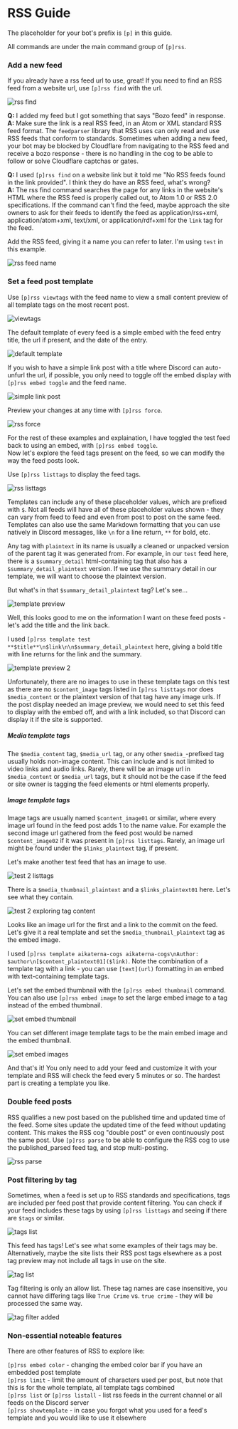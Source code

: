 # RSS Guide

The placeholder for your bot's prefix is `[p]` in this guide.

All commands are under the main command group of `[p]rss`.

### Add a new feed

If you already have a rss feed url to use, great! If you need to find an RSS feed from a website url, use `[p]rss find` with the url.

![rss find](https://github.com/aikaterna/aikaterna-cogs/assets/20862007/9f035b36-72fc-4dc2-a191-02be57b61690)

**Q:** I added my feed but I got something that says "Bozo feed" in response.  
**A:** Make sure the link is a real RSS feed, in an Atom or XML standard RSS feed format. The `feedparser` library that RSS uses can only read and use RSS feeds that conform to standards. Sometimes when adding a new feed, your bot may be blocked by Cloudflare from navigating to the RSS feed and receive a bozo response - there is no handling in the cog to be able to follow or solve Cloudflare captchas or gates.  

**Q:** I used `[p]rss find` on a website link but it told me "No RSS feeds found in the link provided". I think they do have an RSS feed, what's wrong?  
**A:** The rss find command searches the page for any links in the website's HTML where the RSS feed is properly called out, to Atom 1.0 or RSS 2.0 specifications.   If the command can't find the feed, maybe approach the site owners to ask for their feeds to identify the feed as application/rss+xml, application/atom+xml, text/xml, or application/rdf+xml for the `link` tag for the feed.
  
Add the RSS feed, giving it a name you can refer to later. I'm using `test` in this example.  

![rss feed name](https://github.com/aikaterna/aikaterna-cogs/assets/20862007/622dccdc-0d69-4e51-99f2-61f269bd1218)

### Set a feed post template

Use `[p]rss viewtags` with the feed name to view a small content preview of all template tags on the most recent post.

![viewtags](https://github.com/aikaterna/aikaterna-cogs/assets/20862007/c234d354-a060-4119-8bcc-3e838c23faff)

The default template of every feed is a simple embed with the feed entry title, the url if present, and the date of the entry.

![default template](https://github.com/aikaterna/aikaterna-cogs/assets/20862007/5983a227-f4af-4468-8aed-cccc1816d026)

If you wish to have a simple link post with a title where Discord can auto-unfurl the url, if possible, you only need to toggle off the embed display with `[p]rss embed toggle` and the feed name.

![simple link post](https://github.com/aikaterna/aikaterna-cogs/assets/20862007/0112ebe4-700a-46a6-9c06-add79d7db01e)

Preview your changes at any time with `[p]rss force`.

![rss force](https://github.com/aikaterna/aikaterna-cogs/assets/20862007/b7af1f68-d177-4aa5-865f-45d5a4f48aaa)

For the rest of these examples and explaination, I have toggled the test feed back to using an embed, with `[p]rss embed toggle`.  
Now let's explore the feed tags present on the feed, so we can modify the way the feed posts look.  

Use `[p]rss listtags` to display the feed tags.

![rss listtags](https://github.com/aikaterna/aikaterna-cogs/assets/20862007/88793962-7efc-4c0d-947b-996b3d539d44)

Templates can include any of these placeholder values, which are prefixed with `$`. Not all feeds will have all of these placeholder values shown - they can vary from feed to feed and even from post to post on the same feed. Templates can also use the same Markdown formatting that you can use natively in Discord messages, like `\n` for a line return, `**` for bold, etc.  

Any tag with `plaintext` in its name is usually a cleaned or unpacked version of the parent tag it was generated from. For example, in our `test` feed here, there is a `$summary_detail` html-containing tag that also has a `$summary_detail_plaintext` version. If we use the summary detail in our template, we will want to choose the plaintext version.  

But what's in that `$summary_detail_plaintext` tag? Let's see...

![template preview](https://github.com/aikaterna/aikaterna-cogs/assets/20862007/c102bc76-cd1e-4ae5-9365-ab41dfe310e6)

Well, this looks good to me on the information I want on these feed posts - let's add the title and the link back.  

I used `[p]rss template test **$title**\n$link\n\n$summary_detail_plaintext` here, giving a bold title with line returns for the link and the summary.

![template preview 2](https://github.com/aikaterna/aikaterna-cogs/assets/20862007/6d763c71-dc26-4366-abea-f168e330767c)

Unfortunately, there are no images to use in these template tags on this test as there are no `$content_image` tags listed in `[p]rss listtags` nor does `$media_content` or the plaintext version of that tag have any image urls. If the post display needed an image preview, we would need to set this feed to display with the embed off, and with a link included, so that Discord can display it if the site is supported.  

##### Media template tags
The `$media_content` tag, `$media_url` tag, or any other `$media_`-prefixed tag usually holds non-image content. This can include and is not limited to video links and audio links. Rarely, there will be an image url in `$media_content` or `$media_url` tags, but it should not be the case if the feed or site owner is tagging the feed elements or html elements properly.  

##### Image template tags
Image tags are usually named `$content_image01` or similar, where every image url found in the feed post adds 1 to the name value. For example the second image url gathered from the feed post would be named `$content_image02` if it was present in `[p]rss listtags`. Rarely, an image url might be found under the `$links_plaintext` tag, if present.  

Let's make another test feed that has an image to use.  

![test 2 listtags](https://github.com/aikaterna/aikaterna-cogs/assets/20862007/0d2f7e34-58de-4e5f-b6d6-d10b1202ef7b)

There is a `$media_thumbnail_plaintext` and a `$links_plaintext01` here. Let's see what they contain.  

![test 2 exploring tag content](https://github.com/aikaterna/aikaterna-cogs/assets/20862007/42dd4e99-c7c8-4b17-a361-6589d420cad2)

Looks like an image url for the first and a link to the commit on the feed. Let's give it a real template and set the `$media_thumbnail_plaintext` tag as the embed image.  

I used `[p]rss template aikaterna-cogs aikaterna-cogs\nAuthor: $author\n[$content_plaintext01]($link)`. Note the combination of a template tag with a link - you can use `[text](url)` formatting in an embed with text-containing template tags.  

Let's set the embed thumbnail with the `[p]rss embed thumbnail` command. You can also use `[p]rss embed image` to set the large embed image to a tag instead of the embed thumbnail.  

![set embed thumbnail](https://github.com/aikaterna/aikaterna-cogs/assets/20862007/0fd537a5-fcd7-44d6-8432-c065bcf03b48)

You can set different image template tags to be the main embed image and the embed thumbnail.

![set embed images](https://github.com/aikaterna/aikaterna-cogs/assets/20862007/17e3e836-e1cd-4ba4-a28b-1db65a3340c8)

And that's it! You only need to add your feed and customize it with your template and RSS will check the feed every 5 minutes or so. The hardest part is creating a template you like.

### Double feed posts

RSS qualifies a new post based on the published time and updated time of the feed. Some sites update the updated time of the feed without updating content. This makes the RSS cog "double post" or even continuously post the same post. Use `[p]rss parse` to be able to configure the RSS cog to use the published_parsed feed tag, and stop multi-posting.  

![rss parse](https://github.com/aikaterna/aikaterna-cogs/assets/20862007/e0b7b123-428b-4c38-8c3b-997bd40dbebc)

### Post filtering by tag

Sometimes, when a feed is set up to RSS standards and specifications, tags are included per feed post that provide content filtering. You can check if your feed includes these tags by using `[p]rss listtags` and seeing if there are `$tags` or similar.  

![tags list](https://github.com/aikaterna/aikaterna-cogs/assets/20862007/c4a07812-5801-4970-a9dd-170de96ceb01)

This feed has tags! Let's see what some examples of their tags may be. Alternatively, maybe the site lists their RSS post tags elsewhere as a post tag preview may not include all tags in use on the site.  

![tag list](https://github.com/aikaterna/aikaterna-cogs/assets/20862007/ffe335cf-09e5-4f5d-8585-167ebe0845e5)

Tag filtering is only an allow list. These tag names are case insensitive, you cannot have differing tags like `True Crime` vs. `true crime` - they will be processed the same way.

![tag filter added](https://github.com/aikaterna/aikaterna-cogs/assets/20862007/efde1fa9-21c4-4228-a643-0a8d966bb23d)

### Non-essential noteable features

There are other features of RSS to explore like:

`[p]rss embed color` - changing the embed color bar if you have an embedded post template  
`[p]rss limit` - limit the amount of characters used per post, but note that this is for the whole template, all template tags combined  
`[p]rss list` or `[p]rss listall` - list rss feeds in the current channel or all feeds on the Discord server  
`[p]rss showtemplate` - in case you forgot what you used for a feed's template and you would like to use it elsewhere  
